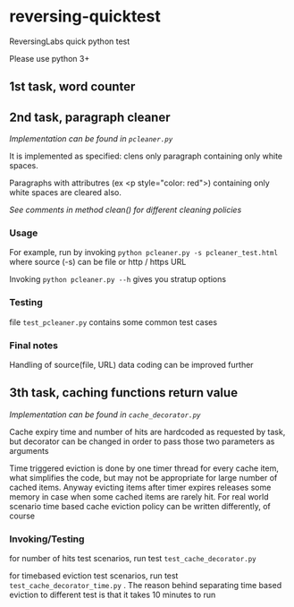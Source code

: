 # reversing-quicktest
ReversingLabs quick python test

Please use python 3+

<h2> 1st task, word counter </h2>

<h2> 2nd task, paragraph cleaner </h2>
<em>Implementation can be found in <code>pcleaner.py</code></em>
<p>It is implemented as specified: clens only paragraph containing only white spaces.</p>
<p>Paragraphs with attributres (ex &lt;p style="color: red"&gt;) containing only white spaces are cleared also.</p>
<em>See comments in method clean() for different cleaning policies</em>

<h3>Usage</h3>
For example, run by invoking
	<code>python pcleaner.py -s pcleaner_test.html</code>
where source (-s) can be file or http / https URL

Invoking
	<code>python pcleaner.py --h</code>
gives you stratup options

<h3>Testing</h3>
file <code>test_pcleaner.py</code> contains some common test cases

<h3>Final notes</h3>
Handling of source(file, URL) data coding can be improved further

<h2>3th task, caching functions return value</h2>
<em>Implementation can be found in <code>cache_decorator.py</code></em>
<p>Cache expiry time and number of hits are hardcoded as requested by task, but decorator can be changed in order to pass those two parameters as arguments</p>
<p>Time triggered eviction is done by one timer thread for every cache item, what simplifies the code, but may not be appropriate for large number of cached items. Anyway evicting items after timer expires releases some memory in case when some cached items are rarely hit. For real world scenario time based cache eviction policy can be written differently, of course</p>

<h3>Invoking/Testing</h3>
<p>for number of hits test scenarios, run test <code>test_cache_decorator.py</code></p>
<p>for timebased eviction test scenarios, run test <code>test_cache_decorator_time.py</code> . The reason behind separating time based eviction to different test is that it takes 10 minutes to run</p>